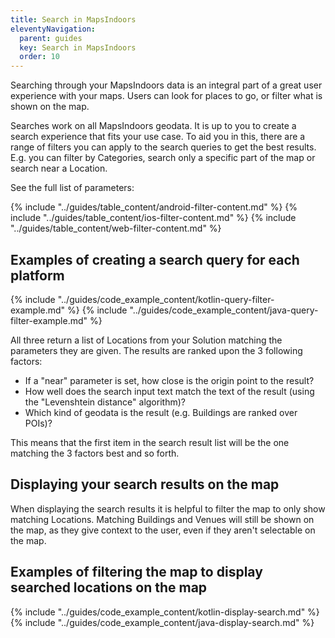 ```yaml
---
title: Search in MapsIndoors
eleventyNavigation:
  parent: guides
  key: Search in MapsIndoors
  order: 10
---
```


Searching through your MapsIndoors data is an integral part of a great user experience with your maps. Users can look for places to go, or filter what is shown on the map.

Searches work on all MapsIndoors geodata. It is up to you to create a search experience that fits your use case. To aid you in this, there are a range of filters you can apply to the search queries to get the best results. E.g. you can filter by Categories, search only a specific part of the map or search near a Location.

See the full list of parameters:

<mi-tabs>
    <mi-tab label="Android" tab-for="android"></mi-tab>
    <mi-tab label="iOS" tab-for="ios"></mi-tab>
    <mi-tab label="Web" tab-for="web"></mi-tab>
    <mi-tab-panel id="android">
    {% include "../guides/table_content/android-filter-content.md" %}
    </mi-tab-panel>
    <mi-tab-panel id="ios">
    {% include "../guides/table_content/ios-filter-content.md" %}
    </mi-tab-panel>
    <mi-tab-panel id="web">
    {% include "../guides/table_content/web-filter-content.md" %}
    </mi-tab-panel>
</mi-tabs>

## Examples of creating a search query for each platform

<mi-tabs>
    <mi-tab label="Android - Kotlin" tab-for="androidKotlin"></mi-tab>
    <mi-tab label="Android - Java" tab-for="androidJava"></mi-tab>
    <mi-tab label="iOS" tab-for="ios"></mi-tab>
    <mi-tab label="Web" tab-for="web"></mi-tab>
    <mi-tab-panel id="androidKotlin">
    {% include "../guides/code_example_content/kotlin-query-filter-example.md" %}
    </mi-tab-panel>
    <mi-tab-panel id="androidJava">
    {% include "../guides/code_example_content/java-query-filter-example.md" %}
    </mi-tab-panel>
    <mi-tab-panel id="ios">
    </mi-tab-panel>
    <mi-tab-panel id="web">
    </mi-tab-panel>
</mi-tabs>

All three return a list of Locations from your Solution matching the parameters they are given. The results are ranked upon the 3 following factors:

* If a "near" parameter is set, how close is the origin point to the result?
* How well does the search input text match the text of the result (using the "Levenshtein distance" algorithm)?
* Which kind of geodata is the result (e.g. Buildings are ranked over POIs)?

This means that the first item in the search result list will be the one matching the 3 factors best and so forth.

## Displaying your search results on the map

When displaying the search results it is helpful to filter the map to only show matching Locations. Matching Buildings and Venues will still be shown on the map, as they give context to the user, even if they aren't selectable on the map.

## Examples of filtering the map to display searched locations on the map

<mi-tabs>
    <mi-tab label="Android - Kotlin" tab-for="androidKotlin"></mi-tab>
    <mi-tab label="Android - Java" tab-for="androidJava"></mi-tab>
    <mi-tab label="iOS" tab-for="ios"></mi-tab>
    <mi-tab label="Web" tab-for="web"></mi-tab>
    <mi-tab-panel id="androidKotlin">
    {% include "../guides/code_example_content/kotlin-display-search.md" %}
    </mi-tab-panel>
    <mi-tab-panel id="androidJava">
    {% include "../guides/code_example_content/java-display-search.md" %}
    </mi-tab-panel>
    <mi-tab-panel id="ios">
    </mi-tab-panel>
    <mi-tab-panel id="web">
    </mi-tab-panel>
</mi-tabs>
